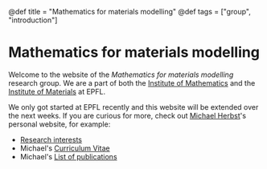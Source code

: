 @def title = "Mathematics for materials modelling"
@def tags = ["group", "introduction"]

# Mathematics for materials modelling

Welcome to the website of the *Mathematics for materials modelling* research group.
We are a part of both
the [Institute of Mathematics](https://www.epfl.ch/schools/sb/research/math/)
and the
[Institute of Materials](https://sti.epfl.ch/imx/)
at EPFL.

We only got started at EPFL recently and this website will be extended over the next weeks.
If you are curious for more,
check out [Michael Herbst](https://michael-herbst.com)'s personal website, for example:
- [Research interests](https://michael-herbst.com/research/)
- Michael's [Curriculum Vitae](https://michael-herbst.com/cv/)
- Michael's [List of publications](https://michael-herbst.com/publications/)

